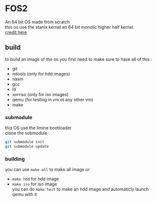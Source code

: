 # FOS2
An 64 bit OS made from scratch  
this os use the stanix kernel an 64 bit monolic higher half kernel  
[credit here](CREDITS.md)
## build
to build an image of the os you first need to make sure to have all of this :  
- git
- mtools (only for hdd images)
- nasm
- gcc
- ld
- xorriso (only for iso images)
- qemu (for testing in vm ot any other vm)
- make
### submodule
this OS use the limine bootloader   
clone the submodule :  
```sh
git submodule init
git submodule update
```
### building
you can use `make all` to make all image or  
- `make hdd` for hdd image
- `make iso` for iso image  
you can do `make test` to make an hdd image and automaticly launch qemu with it